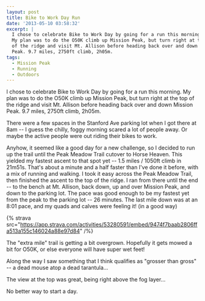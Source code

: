 ```yaml
---
layout: post
title: Bike to Work Day Run
date: '2013-05-10 03:58:32'
excerpt: |
  I chose to celebrate Bike to Work Day by going for a run this morning.
  My plan was to do the O50K climb up Mission Peak, but turn right at the top
  of the ridge and visit Mt. Allison before heading back over and down Mission
  Peak. 9.7 miles, 2750ft climb, 2h05m.
tags:
  - Mission Peak
  - Running
  - Outdoors
---
```


I chose to celebrate Bike to Work Day by going for a run this morning. My plan was to do the O50K climb up Mission Peak, but turn right at the top of the ridge and visit Mt. Allison before heading back over and down Mission Peak. 9.7 miles, 2750ft climb, 2h05m.

There were a few spaces in the Stanford Ave parking lot when I got there at 8am -- I guess the chilly, foggy morning scared a lot of people away. Or maybe the active people were out riding their bikes to work.

Anyhow, it seemed like a good day for a new challenge, so I decided to run up the trail until the Peak Meadow Trail cutover to Horse Heaven. This yielded my fastest ascent to that spot yet -- 1.5 miles / 1050ft climb in 21m51s. That's about a minute and a half faster than I've done it before, with a mix of running and walking. I took it easy across the Peak Meadow Trail, then finished the ascent to the top of the ridge. I ran from there until the end -- to the bench at Mt. Allison, back down, up and over Mission Peak, and down to the parking lot. The pace was good enough to be my fastest yet from the peak to the parking lot -- 26 minutes. The last mile down was at an 8:01 pace, and my quads and calves were feeling it! (in a good way)

{% strava src="https://app.strava.com/activities/53280591/embed/9474f7baab2806ffa513a155c146024a88e97d84" /%}

The "extra mile" trail is getting a bit overgrown. Hopefully it gets mowed a bit for O50K, or else everyone will have super wet feet!

Along the way I saw something that I think qualifies as "grosser than gross" -- a dead mouse atop a dead tarantula...

The view at the top was great, being right above the fog layer...

No better way to start a day.
